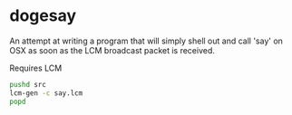 # dogesay

An attempt at writing a program that will simply shell out and call 'say' on
OSX as soon as the LCM broadcast packet is received.

Requires LCM

```bash
pushd src
lcm-gen -c say.lcm
popd
```

